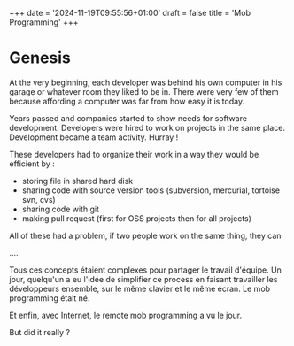 +++
date = '2024-11-19T09:55:56+01:00'
draft = false
title = 'Mob Programming'
+++

# Genesis
At the very beginning, each developer was behind his own computer in his garage or whatever room they liked to be in. There were very few of them because affording a computer was far from how easy it is today.

Years passed and companies started to show needs for software development. Developers were hired to work on projects in the same place. Development became a team activity. Hurray !

These developers had to organize their work in a way they would be efficient by :  

- storing file in shared hard disk
- sharing code with source version tools (subversion, mercurial, tortoise svn, cvs)
- sharing code with git
- making pull request (first for OSS projects then for all projects)

All of these had a problem, if two people work on the same thing, they can

....


Tous ces concepts étaient complexes pour partager le travail d'équipe. Un jour, quelqu'un a eu l'idée de simplifier ce process en faisant travailler les développeurs ensemble, sur le même clavier et le même écran. Le mob programming était né.

Et enfin, avec Internet, le remote mob programming a vu le jour.

But did it really ?
